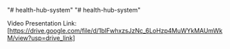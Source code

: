 "# health-hub-system" 
"# health-hub-system" 

Video Presentation Link: [https://drive.google.com/file/d/1blFwhxzsJzNc_6LoHzp4MuWYkMAUmWkM/view?usp=drive_link]
